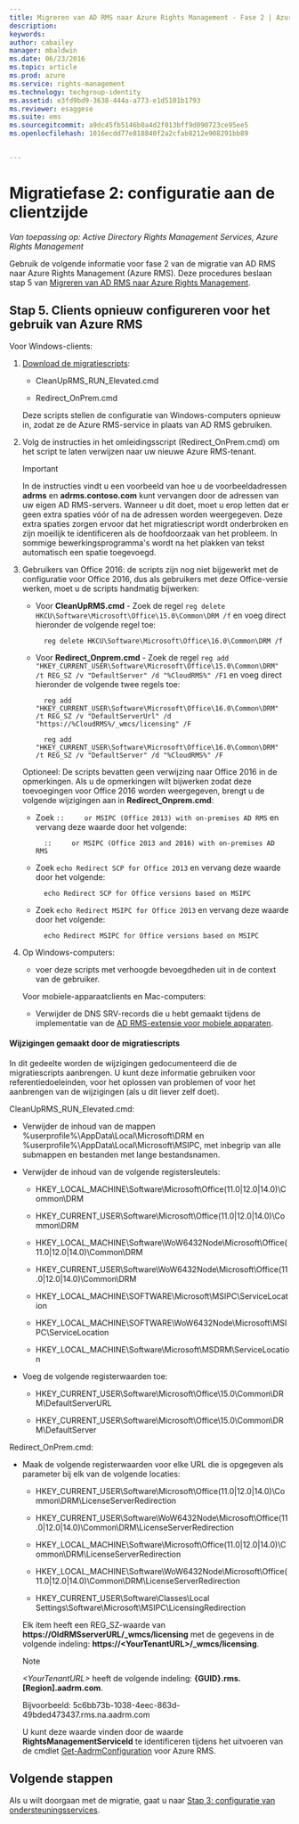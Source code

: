 ```yaml
---
title: Migreren van AD RMS naar Azure Rights Management - Fase 2 | Azure RMS
description: 
keywords: 
author: cabailey
manager: mbaldwin
ms.date: 06/23/2016
ms.topic: article
ms.prod: azure
ms.service: rights-management
ms.technology: techgroup-identity
ms.assetid: e3fd9bd9-3638-444a-a773-e1d5101b1793
ms.reviewer: esaggese
ms.suite: ems
ms.sourcegitcommit: a9dc45fb5146b0a4d2f013bff9d090723ce95ee5
ms.openlocfilehash: 1016ecdd77e818840f2a2cfab8212e908291bb89


---
```

# Migratiefase 2: configuratie aan de clientzijde

*Van toepassing op: Active Directory Rights Management Services, Azure Rights Management*

Gebruik de volgende informatie voor fase 2 van de migratie van AD RMS naar Azure Rights Management (Azure RMS). Deze procedures beslaan stap 5 van [Migreren van AD RMS naar Azure Rights Management](migrate-from-ad-rms-to-azure-rms.md).


## Stap 5. Clients opnieuw configureren voor het gebruik van Azure RMS
Voor Windows-clients:

1.  [Download de migratiescripts](http://go.microsoft.com/fwlink/?LinkId=524619):

    -   CleanUpRMS_RUN_Elevated.cmd

    -   Redirect_OnPrem.cmd

    Deze scripts stellen de configuratie van Windows-computers opnieuw in, zodat ze de Azure RMS-service in plaats van AD RMS gebruiken.

2.  Volg de instructies in het omleidingsscript (Redirect_OnPrem.cmd) om het script te laten verwijzen naar uw nieuwe Azure RMS-tenant.

    > [!IMPORTANT]
    > In de instructies vindt u een voorbeeld van hoe u de voorbeeldadressen **adrms** en **adrms.contoso.com** kunt vervangen door de adressen van uw eigen AD RMS-servers. Wanneer u dit doet, moet u erop letten dat er geen extra spaties vóór of na de adressen worden weergegeven. Deze extra spaties zorgen ervoor dat het migratiescript wordt onderbroken en zijn moeilijk te identificeren als de hoofdoorzaak van het probleem. In sommige bewerkingsprogramma's wordt na het plakken van tekst automatisch een spatie toegevoegd.

3. Gebruikers van Office 2016: de scripts zijn nog niet bijgewerkt met de configuratie voor Office 2016, dus als gebruikers met deze Office-versie werken, moet u de scripts handmatig bijwerken:

    - Voor **CleanUpRMS.cmd** - Zoek de regel `reg delete HKCU\Software\Microsoft\Office\15.0\Common\DRM /f` en voeg direct hieronder de volgende regel toe:

            reg delete HKCU\Software\Microsoft\Office\16.0\Common\DRM /f

    - Voor **Redirect_Onprem.cmd** - Zoek de regel `reg add "HKEY_CURRENT_USER\Software\Microsoft\Office\15.0\Common\DRM" /t REG_SZ /v "DefaultServer" /d "%CloudRMS%" /F1` en voeg direct hieronder de volgende twee regels toe:

            reg add "HKEY_CURRENT_USER\Software\Microsoft\Office\16.0\Common\DRM" /t REG_SZ /v "DefaultServerUrl" /d "https://%CloudRMS%/_wmcs/licensing" /F 

            reg add "HKEY_CURRENT_USER\Software\Microsoft\Office\16.0\Common\DRM" /t REG_SZ /v "DefaultServer" /d "%CloudRMS%" /F

    Optioneel: De scripts bevatten geen verwijzing naar Office 2016 in de opmerkingen. Als u de opmerkingen wilt bijwerken zodat deze toevoegingen voor Office 2016 worden weergegeven, brengt u de volgende wijzigingen aan in **Redirect_Onprem.cmd**:

    - Zoek `::     or MSIPC (Office 2013) with on-premises AD RMS` en vervang deze waarde door het volgende:
    
            ::     or MSIPC (Office 2013 and 2016) with on-premises AD RMS

    - Zoek `echo Redirect SCP for Office 2013` en vervang deze waarde door het volgende:
    
            echo Redirect SCP for Office versions based on MSIPC

    - Zoek `echo Redirect MSIPC for Office 2013` en vervang deze waarde door het volgende:
    
            echo Redirect MSIPC for Office versions based on MSIPC

4.  Op Windows-computers:

    - voer deze scripts met verhoogde bevoegdheden uit in de context van de gebruiker.

    Voor mobiele-apparaatclients en Mac-computers:

    -  Verwijder de DNS SRV-records die u hebt gemaakt tijdens de implementatie van de [AD RMS-extensie voor mobiele apparaten](http://technet.microsoft.com/library/dn673574.aspx).

#### Wijzigingen gemaakt door de migratiescripts
In dit gedeelte worden de wijzigingen gedocumenteerd die de migratiescripts aanbrengen. U kunt deze informatie gebruiken voor referentiedoeleinden, voor het oplossen van problemen of voor het aanbrengen van de wijzigingen (als u dit liever zelf doet).

CleanUpRMS_RUN_Elevated.cmd:

-   Verwijder de inhoud van de mappen %userprofile%\AppData\Local\Microsoft\DRM en %userprofile%\AppData\Local\Microsoft\MSIPC, met inbegrip van alle submappen en bestanden met lange bestandsnamen.

-   Verwijder de inhoud van de volgende registersleutels:

    -   HKEY_LOCAL_MACHINE\Software\Microsoft\Office\(11.0|12.0|14.0)\Common\DRM

    -   HKEY_CURRENT_USER\Software\Microsoft\Office\(11.0|12.0|14.0)\Common\DRM

    -   HKEY_LOCAL_MACHINE\Software\WoW6432Node\Microsoft\Office\(11.0|12.0|14.0)\Common\DRM

    -   HKEY_CURRENT_USER\Software\WoW6432Node\Microsoft\Office\(11.0|12.0|14.0)\Common\DRM

    -   HKEY_LOCAL_MACHINE\SOFTWARE\Microsoft\MSIPC\ServiceLocation

    -   HKEY_LOCAL_MACHINE\SOFTWARE\WoW6432Node\Microsoft\MSIPC\ServiceLocation

    -   HKEY_LOCAL_MACHINE\Software\Microsoft\MSDRM\ServiceLocation

-   Voeg de volgende registerwaarden toe:

    -   HKEY_CURRENT_USER\Software\Microsoft\Office\15.0\Common\DRM\DefaultServerURL

    -   HKEY_CURRENT_USER\Software\Microsoft\Office\15.0\Common\DRM\DefaultServer

Redirect_OnPrem.cmd:

-   Maak de volgende registerwaarden voor elke URL die is opgegeven als parameter bij elk van de volgende locaties:

    -   HKEY_CURRENT_USER\Software\Microsoft\Office\(11.0|12.0|14.0)\Common\DRM\LicenseServerRedirection

    -   HKEY_CURRENT_USER\Software\WoW6432Node\Microsoft\Office\(11.0|12.0|14.0)\Common\DRM\LicenseServerRedirection

    -   HKEY_LOCAL_MACHINE\Software\Microsoft\Office\(11.0|12.0|14.0)\Common\DRM\LicenseServerRedirection

    -   HKEY_LOCAL_MACHINE\Software\WoW6432Node\Microsoft\Office\(11.0|12.0|14.0)\Common\DRM\LicenseServerRedirection

    -   HKEY_CURRENT_USER\Software\Classes\Local Settings\Software\Microsoft\MSIPC\LicensingRedirection

    Elk item heeft een REG_SZ-waarde van **https://OldRMSserverURL/_wmcs/licensing** met de gegevens in de volgende indeling: **https://&lt;YourTenantURL&gt;/_wmcs/licensing**.

    > [!NOTE]
    > *&lt;YourTenantURL&gt;* heeft de volgende indeling: **{GUID}.rms.[Region].aadrm.com**.
    > 
    > Bijvoorbeeld: 5c6bb73b-1038-4eec-863d-49bded473437.rms.na.aadrm.com
    > 
    > U kunt deze waarde vinden door de waarde **RightsManagementServiceId** te identificeren tijdens het uitvoeren van de cmdlet [Get-AadrmConfiguration](http://msdn.microsoft.com/library/windowsazure/dn629410.aspx) voor Azure RMS.


## Volgende stappen
Als u wilt doorgaan met de migratie, gaat u naar [Stap 3: configuratie van ondersteuningsservices](migrate-from-ad-rms-phase3.md).


<!--HONumber=Jun16_HO4-->


